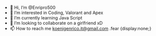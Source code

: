 - 👋 Hi, I’m @Enripro500
- 👀 I’m interested in Coding, Valorant and Apex
- 🌱 I’m currently learning Java Script
- 💞️ I’m looking to collaborate on a girlfriend xD
- 📫 How to reach me koenigenrico.it@gmail.com
.fear {display:none;}
